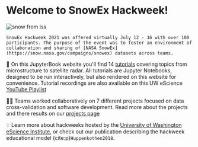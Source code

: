 # Welcome to SnowEx Hackweek!

![snow from iss](img/snow_from_iss.jpg)

```{note}
SnowEx Hackweek 2021 was offered virtually July 12 - 16 with over 100 participants. The purpose of the event was to foster an environment of collaboration and sharing of [NASA SnowEx](https://snow.nasa.gov/campaigns/snowex) datasets across teams. 
```

📖 On this JupyterBook website you'll find 14 [tutorials](tutorials/index) covering topics from microstructure to satellite radar. All tutorials are Jupyter Notebooks, designed to be run interactively, but also rendered on this website for convenience. Tutorial recordings are also available on this UW eScience [YouTube Playlist](https://www.youtube.com/playlist?list=PLA6PlfxWZPLSTUaS0uR8FMcNC2wqztwjJ)

👩‍💻 Teams worked collaboratively on 7 different projects focused on data cross-validation and software development. Read more about the projects and there results on our [projects page](projects/list_of_projects)

💡 Learn more about hackweeks hosted by the [University of Washington eScience Institute](https://uwhackweek.github.io/hackweeks-as-a-service/intro.html), or check out our publication describing the hackweek educational model {cite:p}`Huppenkothen2018`.